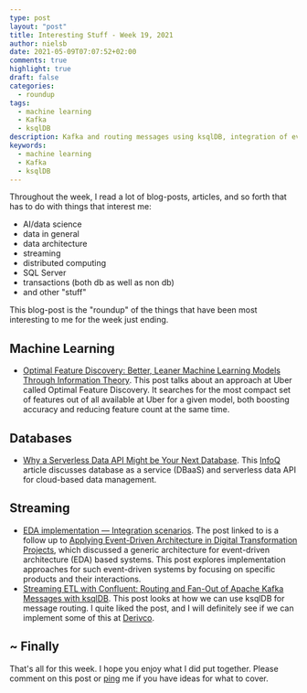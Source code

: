 ```yaml
---
type: post
layout: "post"
title: Interesting Stuff - Week 19, 2021
author: nielsb
date: 2021-05-09T07:07:52+02:00
comments: true
highlight: true
draft: false
categories:
  - roundup
tags:
  - machine learning
  - Kafka
  - ksqlDB
description: Kafka and routing messages using ksqlDB, integration of event driven architecture, and other interesting topics.
keywords:
  - machine learning
  - Kafka
  - ksqlDB  
---
```


Throughout the week, I read a lot of blog-posts, articles, and so forth that has to do with things that interest me:

* AI/data science
* data in general
* data architecture
* streaming
* distributed computing
* SQL Server
* transactions (both db as well as non db)
* and other "stuff"

This blog-post is the "roundup" of the things that have been most interesting to me for the week just ending.

<!--more-->

## Machine Learning

* [Optimal Feature Discovery: Better, Leaner Machine Learning Models Through Information Theory][1]. This post talks about an approach at Uber called Optimal Feature Discovery. It searches for the most compact set of features out of all available at Uber for a given model, both boosting accuracy and reducing feature count at the same time.  

## Databases

* [Why a Serverless Data API Might be Your Next Database][2]. This [InfoQ][iq] article discusses database as a service (DBaaS) and serverless data API for cloud-based data management.

## Streaming

* [EDA implementation — Integration scenarios][3]. The post linked to is a follow up to [Applying Event-Driven Architecture in Digital Transformation Projects][4], which discussed a generic architecture for event-driven architecture (EDA) based systems. This post explores implementation approaches for such event-driven systems by focusing on specific products and their interactions.
* [Streaming ETL with Confluent: Routing and Fan-Out of Apache Kafka Messages with ksqlDB][5]. This post looks at how we can use ksqlDB for message routing. I quite liked the post, and I will definitely see if we can implement some of this at [Derivco](/derivco).

## ~ Finally

That's all for this week. I hope you enjoy what I did put together. Please comment on this post or [ping][ma] me if you have ideas for what to cover.

[ma]: mailto:niels.it.berglund@gmail.com
[mp]: https://blog.acolyer.org
[iq]: https://www.infoq.com/
[ew]: http://sqlonice.com/
[re]: http://blog.revolutionanalytics.com
[sqsk]: https://www.sqlskills.com
[mdaveyblog]: https://mdavey.wordpress.com/
[charlblog]: https://charlla.com/

[jovpop]: https://twitter.com/JovanPop_MSFT
[bobw]: https://twitter.com/bobwardms
[revod]: https://twitter.com/revodavid
[lonny]: https://twitter.com/sqL_handLe
[ewtw]: https://twitter.com/sqlOnIce
[buckw]: https://twitter.com/BuckWoodyMSFT
[mattw]: https://twitter.com/matthewwarren
[murba]: https://twitter.com/muratdemirbas
[daveda]: https://twitter.com/davidthecoder
[adcol]: https://twitter.com/adriancolyer
[jesrod]: https://twitter.com/jrdothoughts
[tomaz]: https://twitter.com/tomaz_tsql
[dataart]: https://twitter.com/dataartisans
[luis]: https://twitter.com/luis_de_sousa
[benstop]: https://twitter.com/benstopford
[conflu]: https://twitter.com/confluentinc
[tylert]: https://twitter.com/tyler_treat
[andrewng]: https://twitter.com/AndrewYNg
[lawr]: https://twitter.com/bytezn
[jue]: https://twitter.com/b0rk
[yan]: https://twitter.com/theburningmonk
[danny]: https://twitter.com/g9yuayon
[rmoff]: https://twitter.com/rmoff
[ryansw]: https://twitter.com/ryanswanstrom
[pabloc]: https://twitter.com/pabloc_ds
[mklep]: https://twitter.com/martinkl
[mdavey]: https://twitter.com/matt_davey
[jboner]: https://twitter.com/jboner
[joeduff]: https://twitter.com/funcOfJoe
[charl]: https://twitter.com/charllamprecht
[dbricks]: https://twitter.com/databricks
[adsit]: https://twitter.com/SitnikAdam
[vicky]: https://twitter.com/vickyharp
[dscentral]: https://twitter.com/DataScienceCtrl
[natemc]: https://twitter.com/natemcmaster
[ads]: https://twitter.com/azuredatastudio
[travw]: https://twitter.com/radtravis
[emilk]: https://twitter.com/IsTheArchitect
[netflx]: https://netflixtechblog.com/

[1]: https://eng.uber.com/optimal-feature-discovery-ml/
[2]: https://www.infoq.com/articles/serverless-data-api/
[3]: https://chathura-ekanayake.medium.com/eda-implementation-integration-scenarios-66895923439
[4]: https://chathura-ekanayake.medium.com/applying-event-driven-architecture-in-digital-transformation-projects-acbcb27440af
[5]: https://www.confluent.io/blog/streaming-etl-with-confluent-kafka-message-routing-and-fan-out/
